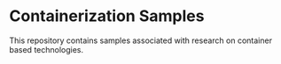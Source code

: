 # Containerization Samples

This repository contains samples associated with research on container based technologies.
